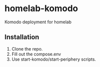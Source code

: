 # homelab-komodo
Komodo deployment for homelab

## Installation

1. Clone the repo.
2. Fill out the compose.env
3. Use start-komodo/start-periphery scripts.